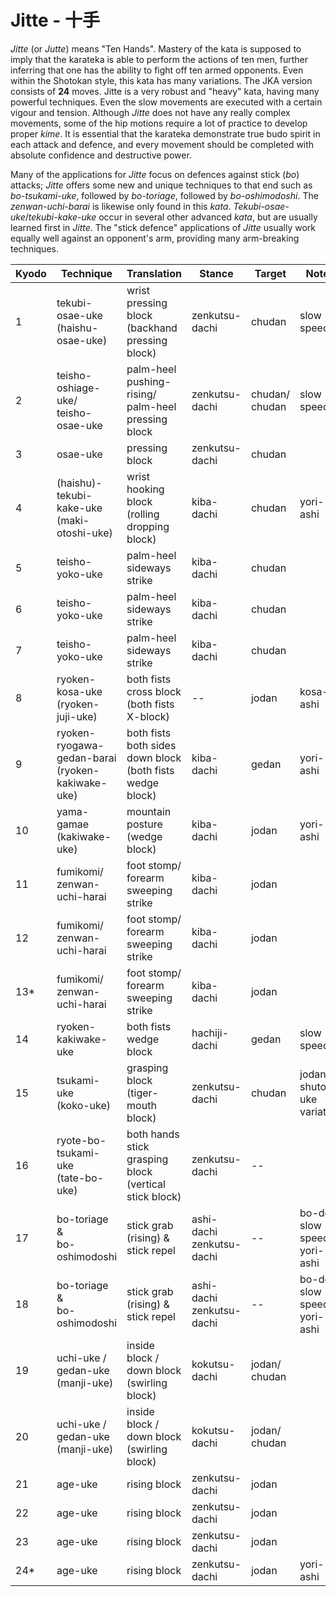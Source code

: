# Jitte - 十手

_Jitte_ (or _Jutte_) means "Ten Hands". Mastery of the kata is supposed to imply that the karateka is able to perform the actions of ten men, further inferring that one has the ability to fight off ten armed opponents. Even within the Shotokan style, this kata has many variations. The JKA version consists of **24** moves. Jitte is a very robust and "heavy" kata, having many powerful techniques. Even the slow movements are executed with a certain vigour and tension. Although _Jitte_ does not have any really complex movements, some of the hip motions require a lot of practice to develop proper _kime_. It is essential that the karateka demonstrate true budo spirit in each attack and defence, and every movement should be completed with absolute confidence and destructive power.

Many of the applications for _Jitte_ focus on defences against stick (_bo_) attacks; _Jitte_ offers some new and unique techniques to that end such as _bo-tsukami-uke_, followed by _bo-toriage_, followed by _bo-oshimodoshi_. The _zenwan-uchi-barai_ is likewise only found in this _kata_. _Tekubi-osae-uke_/_tekubi-kake-uke_ occur in several other advanced _kata_, but are usually learned first in _Jitte_. The "stick defence" applications of _Jitte_ usually work equally well against an opponent's arm, providing many arm-breaking techniques.


| Kyodo | Technique | Translation | Stance | Target | Notes |
| ----- | --------- | ----------- | ------ | ------ | ----- |
| 1     | tekubi-osae-uke<br>(haishu-osae-uke) | wrist pressing block<br>(backhand pressing block) | zenkutsu-dachi | chudan | slow speed |
| 2     | teisho-oshiage-uke/<br>teisho-osae-uke | palm-heel pushing-rising/<br>palm-heel pressing block | zenkutsu-dachi | chudan/<br>chudan | slow speed |
| 3     | osae-uke | pressing block | zenkutsu-dachi | chudan | |
| 4     | (haishu)-tekubi-kake-uke<br>(maki-otoshi-uke) | wrist hooking block<br>(rolling dropping block) | kiba-dachi | chudan | yori-ashi |
| 5     | teisho-yoko-uke | palm-heel sideways strike | kiba-dachi | chudan | |
| 6     | teisho-yoko-uke | palm-heel sideways strike | kiba-dachi | chudan | |
| 7     | teisho-yoko-uke | palm-heel sideways strike | kiba-dachi | chudan | |
| 8     | ryoken-kosa-uke<br>(ryoken-juji-uke) | both fists cross block<br>(both fists X-block) | -- | jodan | kosa-ashi |
| 9     | ryoken-ryogawa-gedan-barai<br>(ryoken-kakiwake-uke) | both fists both sides down block<br>(both fists wedge block) | kiba-dachi | gedan | yori-ashi |
| 10    | yama-gamae<br>(kakiwake-uke) | mountain posture<br>(wedge block) | kiba-dachi | jodan | yori-ashi |
| 11    | fumikomi/<br>zenwan-uchi-harai | foot stomp/<br>forearm sweeping strike | kiba-dachi | jodan | |
| 12    | fumikomi/<br>zenwan-uchi-harai | foot stomp/<br>forearm sweeping strike | kiba-dachi | jodan | |
| 13*   | fumikomi/<br>zenwan-uchi-harai | foot stomp/<br>forearm sweeping strike | kiba-dachi | jodan | |
| 14    | ryoken-kakiwake-uke | both fists wedge block | hachiji-dachi | gedan | slow speed |
| 15    | tsukami-uke<br>(koko-uke) | grasping block<br>(tiger-mouth block) | zenkutsu-dachi | chudan | jodan-shuto-uke variation |
| 16    | ryote-bo-tsukami-uke<br>(tate-bo-uke) | both hands stick grasping block<br>(vertical stick block) | zenkutsu-dachi | -- | |
| 17    | bo-toriage &<br>bo-oshimodoshi | stick grab (rising) &<br>stick repel | ashi-dachi<br>zenkutsu-dachi | -- |	bo-dori slow speed<br>yori-ashi |
| 18    | bo-toriage &<br>bo-oshimodoshi | stick grab (rising) &<br>stick repel | ashi-dachi<br>zenkutsu-dachi | -- | bo-dori slow speed<br>yori-ashi |
| 19    | uchi-uke / gedan-uke<br>(manji-uke) | inside block / down block<br>(swirling block) | kokutsu-dachi | jodan/<br>chudan | |
| 20    | uchi-uke / gedan-uke<br>(manji-uke) | inside block / down block<br>(swirling block) | kokutsu-dachi | jodan/<br>chudan |
| 21    | age-uke | rising block | zenkutsu-dachi | jodan | |
| 22    | age-uke | rising block | zenkutsu-dachi | jodan | |
| 23    | age-uke | rising block | zenkutsu-dachi | jodan | |
| 24*   | age-uke | rising block | zenkutsu-dachi | jodan | yori-ashi |

